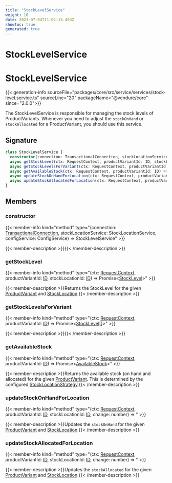 ```yaml
---
title: "StockLevelService"
weight: 10
date: 2023-07-04T11:02:13.493Z
showtoc: true
generated: true
---
```

<!-- This file was generated from the Vendure source. Do not modify. Instead, re-run the "docs:build" script -->

# StockLevelService
<div class="symbol">


# StockLevelService

{{< generation-info sourceFile="packages/core/src/service/services/stock-level.service.ts" sourceLine="20" packageName="@vendure/core" since="2.0.0">}}

The StockLevelService is responsible for managing the stock levels of ProductVariants.
Whenever you need to adjust the `stockOnHand` or `stockAllocated` for a ProductVariant,
you should use this service.

## Signature

```TypeScript
class StockLevelService {
  constructor(connection: TransactionalConnection, stockLocationService: StockLocationService, configService: ConfigService)
  async getStockLevel(ctx: RequestContext, productVariantId: ID, stockLocationId: ID) => Promise<StockLevel>;
  async getStockLevelsForVariant(ctx: RequestContext, productVariantId: ID) => Promise<StockLevel[]>;
  async getAvailableStock(ctx: RequestContext, productVariantId: ID) => Promise<AvailableStock>;
  async updateStockOnHandForLocation(ctx: RequestContext, productVariantId: ID, stockLocationId: ID, change: number) => ;
  async updateStockAllocatedForLocation(ctx: RequestContext, productVariantId: ID, stockLocationId: ID, change: number) => ;
}
```
## Members

### constructor

{{< member-info kind="method" type="(connection: <a href='/typescript-api/data-access/transactional-connection#transactionalconnection'>TransactionalConnection</a>, stockLocationService: StockLocationService, configService: ConfigService) => StockLevelService"  >}}

{{< member-description >}}{{< /member-description >}}

### getStockLevel

{{< member-info kind="method" type="(ctx: <a href='/typescript-api/request/request-context#requestcontext'>RequestContext</a>, productVariantId: <a href='/typescript-api/common/id#id'>ID</a>, stockLocationId: <a href='/typescript-api/common/id#id'>ID</a>) => Promise&#60;<a href='/typescript-api/entities/stock-level#stocklevel'>StockLevel</a>&#62;"  >}}

{{< member-description >}}Returns the StockLevel for the given <a href='/typescript-api/entities/product-variant#productvariant'>ProductVariant</a> and <a href='/typescript-api/entities/stock-location#stocklocation'>StockLocation</a>.{{< /member-description >}}

### getStockLevelsForVariant

{{< member-info kind="method" type="(ctx: <a href='/typescript-api/request/request-context#requestcontext'>RequestContext</a>, productVariantId: <a href='/typescript-api/common/id#id'>ID</a>) => Promise&#60;<a href='/typescript-api/entities/stock-level#stocklevel'>StockLevel</a>[]&#62;"  >}}

{{< member-description >}}{{< /member-description >}}

### getAvailableStock

{{< member-info kind="method" type="(ctx: <a href='/typescript-api/request/request-context#requestcontext'>RequestContext</a>, productVariantId: <a href='/typescript-api/common/id#id'>ID</a>) => Promise&#60;<a href='/typescript-api/products-stock/stock-location-strategy#availablestock'>AvailableStock</a>&#62;"  >}}

{{< member-description >}}Returns the available stock (on hand and allocated) for the given <a href='/typescript-api/entities/product-variant#productvariant'>ProductVariant</a>. This is determined
by the configured <a href='/typescript-api/products-stock/stock-location-strategy#stocklocationstrategy'>StockLocationStrategy</a>.{{< /member-description >}}

### updateStockOnHandForLocation

{{< member-info kind="method" type="(ctx: <a href='/typescript-api/request/request-context#requestcontext'>RequestContext</a>, productVariantId: <a href='/typescript-api/common/id#id'>ID</a>, stockLocationId: <a href='/typescript-api/common/id#id'>ID</a>, change: number) => "  >}}

{{< member-description >}}Updates the `stockOnHand` for the given <a href='/typescript-api/entities/product-variant#productvariant'>ProductVariant</a> and <a href='/typescript-api/entities/stock-location#stocklocation'>StockLocation</a>.{{< /member-description >}}

### updateStockAllocatedForLocation

{{< member-info kind="method" type="(ctx: <a href='/typescript-api/request/request-context#requestcontext'>RequestContext</a>, productVariantId: <a href='/typescript-api/common/id#id'>ID</a>, stockLocationId: <a href='/typescript-api/common/id#id'>ID</a>, change: number) => "  >}}

{{< member-description >}}Updates the `stockAllocated` for the given <a href='/typescript-api/entities/product-variant#productvariant'>ProductVariant</a> and <a href='/typescript-api/entities/stock-location#stocklocation'>StockLocation</a>.{{< /member-description >}}


</div>

